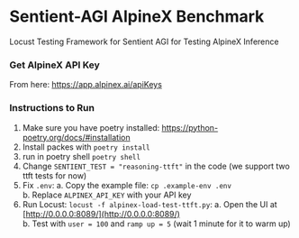 # Sentient-AGI AlpineX Benchmark
Locust Testing Framework for Sentient AGI for Testing AlpineX Inference

### Get AlpineX API Key
From here: https://app.alpinex.ai/apiKeys

### Instructions to Run
1. Make sure you have poetry installed: https://python-poetry.org/docs/#installation
2. Install packes with `poetry install`
3. run in poetry shell `poetry shell`
4. Change `SENTIENT_TEST = "reasoning-ttft"` in the code (we support two ttft tests for now)
5. Fix `.env`:
   a. Copy the example file: `cp .example-env .env`  
   b. Replace `ALPINEX_API_KEY` with your API key
6. Run Locust: `locust -f alpinex-load-test-ttft.py`:
   a. Open the UI at [http://0.0.0.0:8089/](http://0.0.0.0:8089/)  
   b. Test with `user = 100` and `ramp up = 5` (wait 1 minute for it to warm up)